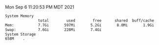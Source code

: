 Mon Sep  6 11:20:53 PM MDT 2021
```bash
System Memory
               total        used        free      shared  buff/cache   available
Mem:           7.7Gi       597Mi       5.2Gi       8.0Mi       1.9Gi       6.8Gi
Swap:          7.6Gi       228Mi       7.4Gi
System Storage
658M	.
```
